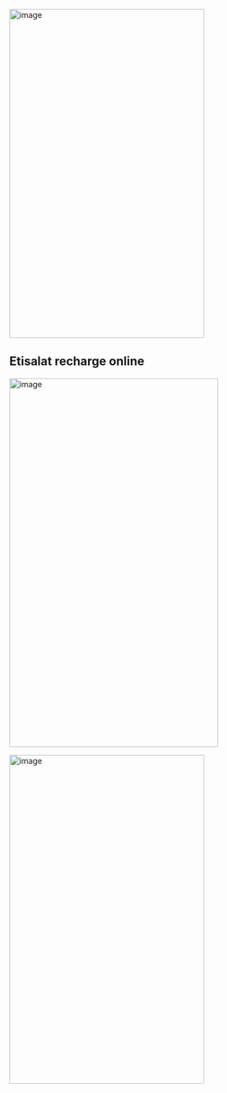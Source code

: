 <a href="https://austria-vignette.app"><img width="347" height="587" alt="image" src="https://github.com/user-attachments/assets/77dee31b-86c7-48df-b453-b075decf34fd" /></a>


## Etisalat recharge online

<a href="https://austria-vignette.app"><img width="372" height="658" alt="image" style="max-height: 765px;" src="https://github.com/user-attachments/assets/0ee7e283-25b1-4d01-87c0-4e88b5eccfe3" /></a>

<a href="https://austria-vignette.app"><img width="347" height="587" alt="image" src="https://github.com/user-attachments/assets/db02f737-a86d-4db4-bfea-dc324ab610d9" /></a>
